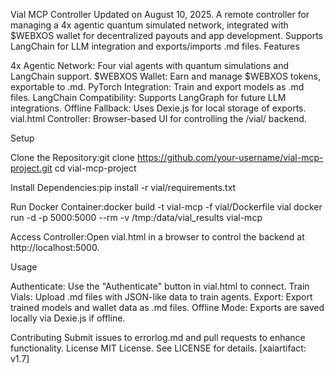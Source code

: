 Vial MCP Controller
Updated on August 10, 2025.
A remote controller for managing a 4x agentic quantum simulated network, integrated with $WEBXOS wallet for decentralized payouts and app development. Supports LangChain for LLM integration and exports/imports .md files.
Features

4x Agentic Network: Four vial agents with quantum simulations and LangChain support.
$WEBXOS Wallet: Earn and manage $WEBXOS tokens, exportable to .md.
PyTorch Integration: Train and export models as .md files.
LangChain Compatibility: Supports LangGraph for future LLM integrations.
Offline Fallback: Uses Dexie.js for local storage of exports.
vial.html Controller: Browser-based UI for controlling the /vial/ backend.

Setup

Clone the Repository:git clone https://github.com/your-username/vial-mcp-project.git
cd vial-mcp-project


Install Dependencies:pip install -r vial/requirements.txt


Run Docker Container:docker build -t vial-mcp -f vial/Dockerfile vial
docker run -d -p 5000:5000 --rm -v /tmp:/data/vial_results vial-mcp


Access Controller:Open vial.html in a browser to control the backend at http://localhost:5000.

Usage

Authenticate: Use the "Authenticate" button in vial.html to connect.
Train Vials: Upload .md files with JSON-like data to train agents.
Export: Export trained models and wallet data as .md files.
Offline Mode: Exports are saved locally via Dexie.js if offline.

Contributing
Submit issues to errorlog.md and pull requests to enhance functionality.
License
MIT License. See LICENSE for details.
[xaiartifact: v1.7]
